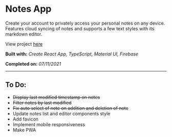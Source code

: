 # Notes App

Create your account to privately access your personal notes on any device. Features cloud syncing of notes and supports a few text styles with its markdown editor.

View project [here](https://denzeltl-notes.netlify.app/)

**Built with:** _Create React App, TypeScript, Material UI, Firebase_

**Completed on:** _07/11/2021_

---

## To Do:

-   ~~Display last modified timestamp on notes~~
-   ~~Filter notes by last modified~~
-   ~~Fix auto select of note on addition and deletion of note~~
-   Update notes list and editor components style
-   Add favicon
-   Implement mobile responsiveness
-   Make PWA
